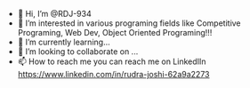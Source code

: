 - 👋 Hi, I’m @RDJ-934
- 👀 I’m interested in various programing fields like Competitive Programing, Web Dev, Object Oriented Programing!!!
- 🌱 I’m currently learning...
- 💞️ I’m looking to collaborate on ...
- 📫 How to reach me you can reach me on LinkedIIn https://www.linkedin.com/in/rudra-joshi-62a9a2273 

<!---
RDJ-934/RDJ-934 is a ✨ special ✨ repository because its `README.md` (this file) appears on your GitHub profile.
You can click the Preview link to take a look at your changes.
--->
